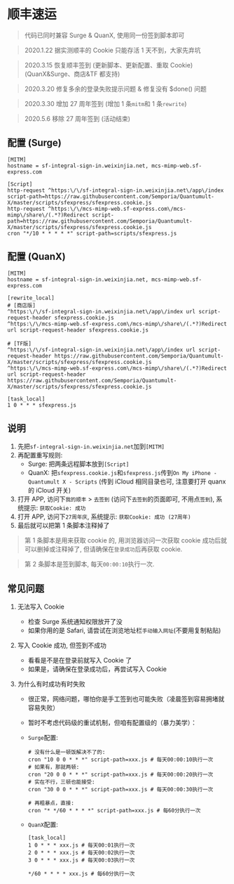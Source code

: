 # 顺丰速运

> 代码已同时兼容 Surge & QuanX, 使用同一份签到脚本即可

> 2020.1.22 据实测顺丰的 Cookie 只能存活 1 天不到，大家先弃坑

> 2020.3.15 恢复顺丰签到 (更新脚本、更新配置、重取 Cookie) (QuanX&Surge、商店&TF 都支持)

> 2020.3.20 修复多余的登录失败提示问题 & 修复没有 \$done() 问题

> 2020.3.30 增加 27 周年签到 (增加 1 条`mitm`和 1 条`rewrite`)

> 2020.5.6 移除 27 周年签到 (活动结束)

## 配置 (Surge)

```properties
[MITM]
hostname = sf-integral-sign-in.weixinjia.net, mcs-mimp-web.sf-express.com

[Script]
http-request ^https:\/\/sf-integral-sign-in.weixinjia.net\/app\/index script-path=https://raw.githubusercontent.com/Semporia/Quantumult-X/master/scripts/sfexpress/sfexpress.cookie.js
http-request ^https:\/\/mcs-mimp-web.sf-express.com\/mcs-mimp\/share\/(.*?)Redirect script-path=https://raw.githubusercontent.com/Semporia/Quantumult-X/master/scripts/sfexpress/sfexpress.cookie.js
cron "*/10 * * * * *" script-path=scripts/sfexpress.js
```

## 配置 (QuanX)

```properties
[MITM]
hostname = sf-integral-sign-in.weixinjia.net, mcs-mimp-web.sf-express.com

[rewrite_local]
# [商店版]
^https:\/\/sf-integral-sign-in.weixinjia.net\/app\/index url script-request-header sfexpress.cookie.js
^https:\/\/mcs-mimp-web.sf-express.com\/mcs-mimp\/share\/(.*?)Redirect url script-request-header sfexpress.cookie.js

# [TF版]
^https:\/\/sf-integral-sign-in.weixinjia.net\/app\/index url script-request-header https://raw.githubusercontent.com/Semporia/Quantumult-X/master/scripts/sfexpress/sfexpress.cookie.js
^https:\/\/mcs-mimp-web.sf-express.com\/mcs-mimp\/share\/(.*?)Redirect url script-request-header https://raw.githubusercontent.com/Semporia/Quantumult-X/master/scripts/sfexpress/sfexpress.cookie.js

[task_local]
1 0 * * * sfexpress.js
```

## 说明

1. 先把`sf-integral-sign-in.weixinjia.net`加到`[MITM]`
2. 再配置重写规则:
   - Surge: 把两条远程脚本放到`[Script]`
   - QuanX: 把`sfexpress.cookie.js`和`sfexpress.js`传到`On My iPhone - Quantumult X - Scripts` (传到 iCloud 相同目录也可, 注意要打开 quanx 的 iCloud 开关)
3. 打开 APP, 访问下`我的顺丰` > `去签到` (访问下`去签到`的页面即可, 不用点`签到`), 系统提示: `获取Cookie: 成功`
4. 打开 APP, 访问下`27周年庆`, 系统提示: `获取Cookie: 成功 (27周年)`
5. 最后就可以把第 1 条脚本注释掉了

> 第 1 条脚本是用来获取 cookie 的, 用浏览器访问一次获取 cookie 成功后就可以删掉或注释掉了, 但请确保在`登录成功`后再获取 cookie.

> 第 2 条脚本是签到脚本, 每天`00:00:10`执行一次.

## 常见问题

1. 无法写入 Cookie

   - 检查 Surge 系统通知权限放开了没
   - 如果你用的是 Safari, 请尝试在浏览地址栏`手动输入网址`(不要用复制粘贴)

2. 写入 Cookie 成功, 但签到不成功

   - 看看是不是在登录前就写入 Cookie 了
   - 如果是，请确保在登录成功后，再尝试写入 Cookie

3. 为什么有时成功有时失败

   - 很正常，网络问题，哪怕你是手工签到也可能失败（凌晨签到容易拥堵就容易失败）
   - 暂时不考虑代码级的重试机制，但咱有配置级的（暴力美学）：

   - `Surge`配置:

     ```properties
     # 没有什么是一顿饭解决不了的:
     cron "10 0 0 * * *" script-path=xxx.js # 每天00:00:10执行一次
     # 如果有，那就两顿:
     cron "20 0 0 * * *" script-path=xxx.js # 每天00:00:20执行一次
     # 实在不行，三顿也能接受:
     cron "30 0 0 * * *" script-path=xxx.js # 每天00:00:30执行一次

     # 再粗暴点，直接:
     cron "* */60 * * * *" script-path=xxx.js # 每60分执行一次
     ```

   - `QuanX`配置:

     ```properties
     [task_local]
     1 0 * * * xxx.js # 每天00:01执行一次
     2 0 * * * xxx.js # 每天00:02执行一次
     3 0 * * * xxx.js # 每天00:03执行一次

     */60 * * * * xxx.js # 每60分执行一次
     ```